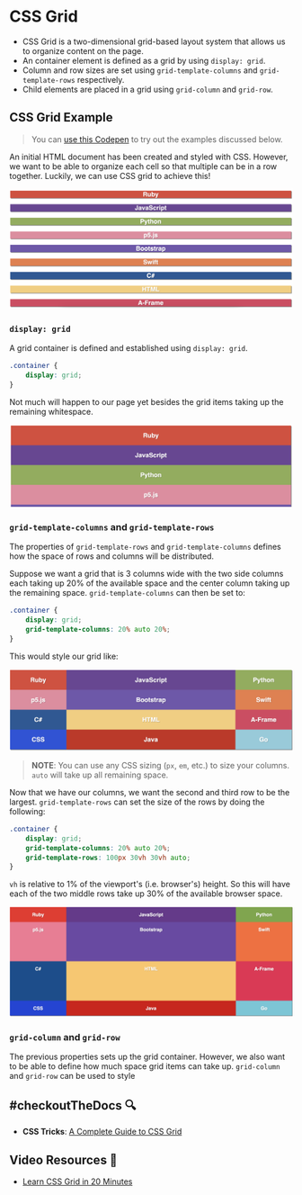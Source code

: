 # CSS Grid
- CSS Grid is a two-dimensional grid-based layout system that allows us to organize content on the page.
- An container element is defined as a grid by using `display: grid`.
- Column and row sizes are set using `grid-template-columns` and `grid-template-rows` respectively.
- Child elements are placed in a grid using `grid-column` and `grid-row`.

## CSS Grid Example

>You can [use this Codepen](https://codepen.io/stevenjlance/pen/WNKaRmv) to try out the examples discussed below.

An initial HTML document has been created and styled with CSS. However, we want to be able to organize each cell so that multiple can be in a row together. Luckily, we can use CSS grid to achieve this!

![CSS Grid Starting Point](../../assets/CSSGridStart.png)

### `display: grid`

A grid container is defined and established using `display: grid`.

```css
.container {
    display: grid;
}
```

Not much will happen to our page yet besides the grid items taking up the remaining whitespace.

![display: grid example](../../assets/CSSGridDisplay.png)

### `grid-template-columns` and `grid-template-rows`

The properties of `grid-template-rows` and `grid-template-columns` defines how the space of rows and columns will be distributed. 

Suppose we want a grid that is 3 columns wide with the two side columns each taking up 20% of the available space and the center column taking up the remaining space. `grid-template-columns` can then be set to:

```css
.container {
    display: grid;
    grid-template-columns: 20% auto 20%;
}
```

This would style our grid like:

![grid-template-columns example](../../assets/gridTemplateColumns.png)

> **NOTE**: You can use any CSS sizing (`px`, `em`, etc.) to size your columns. `auto` will take up all remaining space.

Now that we have our columns, we want the second and third row to be the largest. `grid-template-rows` can set the size of the rows by doing the following:

```css
.container {
    display: grid;
    grid-template-columns: 20% auto 20%;
    grid-template-rows: 100px 30vh 30vh auto;
}
```

`vh` is relative to 1% of the viewport's (i.e. browser's) height. So this will have each of the two middle rows take up 30% of the available browser space.

![grid-template-rows example](../../assets/gridTemplateRows.png)

### `grid-column` and `grid-row`

The previous properties sets up the grid container. However, we also want to be able to define how much space grid items can take up. `grid-column` and `grid-row` can be used to style 

## #checkoutTheDocs 🔍
- **CSS Tricks**: [A Complete Guide to CSS Grid](https://css-tricks.com/snippets/css/complete-guide-grid/)

## Video Resources 🎥
- [Learn CSS Grid in 20 Minutes](https://www.youtube.com/watch?v=9zBsdzdE4sM)